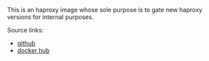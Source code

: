 This is an haproxy image whose sole purpose is to gate new haproxy versions for internal purposes.

Source links:
- [github](https://github.com/RaderSolutions/docker-haproxy)
- [docker hub](https://hub.docker.com/r/radersolutions/haproxy/)
